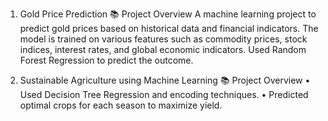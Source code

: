 1. Gold Price Prediction
📚 Project Overview
A machine learning project to predict gold prices based on historical data and financial indicators. The model is trained on various features such as commodity prices, stock indices, interest rates, and global economic indicators.
Used Random Forest Regression to predict the outcome.

2. Sustainable Agriculture using Machine Learning
📚 Project Overview
•	Used Decision Tree Regression and encoding techniques.
•	Predicted optimal crops for each season to maximize yield.


